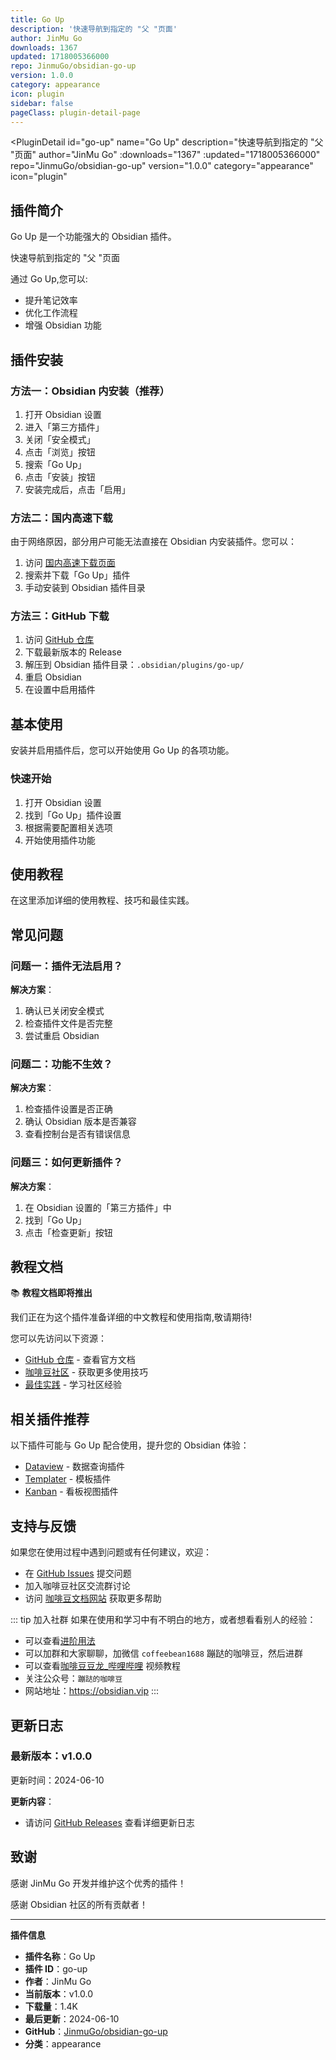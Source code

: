 ```yaml
---
title: Go Up
description: '快速导航到指定的 "父 "页面'
author: JinMu Go
downloads: 1367
updated: 1718005366000
repo: JinmuGo/obsidian-go-up
version: 1.0.0
category: appearance
icon: plugin
sidebar: false
pageClass: plugin-detail-page
---
```


<PluginDetail
  id="go-up"
  name="Go Up"
  description="快速导航到指定的 &quot;父 &quot;页面"
  author="JinMu Go"
  :downloads="1367"
  :updated="1718005366000"
  repo="JinmuGo/obsidian-go-up"
  version="1.0.0"
  category="appearance"
  icon="plugin"
>

<!-- AUTO_GENERATED_START -->
## 插件简介

Go Up 是一个功能强大的 Obsidian 插件。

快速导航到指定的 &quot;父 &quot;页面

通过 Go Up,您可以:

- 提升笔记效率
- 优化工作流程
- 增强 Obsidian 功能

<!-- AUTO_GENERATED_END -->

<!-- AUTO_GENERATED_START -->
## 插件安装

### 方法一：Obsidian 内安装（推荐）

1. 打开 Obsidian 设置
2. 进入「第三方插件」
3. 关闭「安全模式」
4. 点击「浏览」按钮
5. 搜索「Go Up」
6. 点击「安装」按钮
7. 安装完成后，点击「启用」

### 方法二：国内高速下载

由于网络原因，部分用户可能无法直接在 Obsidian 内安装插件。您可以：

1. 访问 [国内高速下载页面](/zh/documentation/obsidian-plugins-download.html)
2. 搜索并下载「Go Up」插件
3. 手动安装到 Obsidian 插件目录

### 方法三：GitHub 下载

1. 访问 [GitHub 仓库](https://github.com/JinmuGo/obsidian-go-up)
2. 下载最新版本的 Release
3. 解压到 Obsidian 插件目录：`.obsidian/plugins/go-up/`
4. 重启 Obsidian
5. 在设置中启用插件

## 基本使用

安装并启用插件后，您可以开始使用 Go Up 的各项功能。

### 快速开始

1. 打开 Obsidian 设置
2. 找到「Go Up」插件设置
3. 根据需要配置相关选项
4. 开始使用插件功能

<!-- AUTO_GENERATED_END -->

<!-- CUSTOM_CONTENT_START:tutorial -->
## 使用教程

在这里添加详细的使用教程、技巧和最佳实践。

<!-- CUSTOM_CONTENT_END:tutorial -->

<!-- SHARED_CONTENT_START -->
## 常见问题

### 问题一：插件无法启用？

**解决方案**：
1. 确认已关闭安全模式
2. 检查插件文件是否完整
3. 尝试重启 Obsidian

### 问题二：功能不生效？

**解决方案**：
1. 检查插件设置是否正确
2. 确认 Obsidian 版本是否兼容
3. 查看控制台是否有错误信息

### 问题三：如何更新插件？

**解决方案**：
1. 在 Obsidian 设置的「第三方插件」中
2. 找到「Go Up」
3. 点击「检查更新」按钮

## 教程文档

📚 **教程文档即将推出**

我们正在为这个插件准备详细的中文教程和使用指南,敬请期待!

您可以先访问以下资源：
- [GitHub 仓库](https://github.com/JinmuGo/obsidian-go-up) - 查看官方文档
- [咖啡豆社区](/zh/bases/) - 获取更多使用技巧
- [最佳实践](/zh/best-practices/) - 学习社区经验

## 相关插件推荐

以下插件可能与 Go Up 配合使用，提升您的 Obsidian 体验：

- [Dataview](/zh/plugins/dataview.html) - 数据查询插件
- [Templater](/zh/plugins/templater-obsidian.html) - 模板插件
- [Kanban](/zh/plugins/obsidian-kanban.html) - 看板视图插件

## 支持与反馈

如果您在使用过程中遇到问题或有任何建议，欢迎：

- 在 [GitHub Issues](https://github.com/JinmuGo/obsidian-go-up/issues) 提交问题
- 加入咖啡豆社区交流群讨论
- 访问 [咖啡豆文档网站](https://obsidian.vip) 获取更多帮助

::: tip 加入社群
如果在使用和学习中有不明白的地方，或者想看看别人的经验：
- 可以查看[进阶用法](/zh/advanced)
- 可以加群和大家聊聊，加微信 `coffeebean1688` 蹦跶的咖啡豆，然后进群
- 可以查看[咖啡豆豆龙_哔哩哔哩](https://space.bilibili.com/618777356) 视频教程
- 关注公众号：`蹦跶的咖啡豆`
- 网站地址：https://obsidian.vip
:::
<!-- SHARED_CONTENT_END -->

<!-- AUTO_GENERATED_START -->
## 更新日志

### 最新版本：v1.0.0

更新时间：2024-06-10

**更新内容**：
- 请访问 [GitHub Releases](https://github.com/JinmuGo/obsidian-go-up/releases) 查看详细更新日志

## 致谢

感谢 JinMu Go 开发并维护这个优秀的插件！

感谢 Obsidian 社区的所有贡献者！

---

**插件信息**
- **插件名称**：Go Up
- **插件 ID**：go-up
- **作者**：JinMu Go
- **当前版本**：v1.0.0
- **下载量**：1.4K
- **最后更新**：2024-06-10
- **GitHub**：[JinmuGo/obsidian-go-up](https://github.com/JinmuGo/obsidian-go-up)
- **分类**：appearance
<!-- AUTO_GENERATED_END -->

</PluginDetail>

